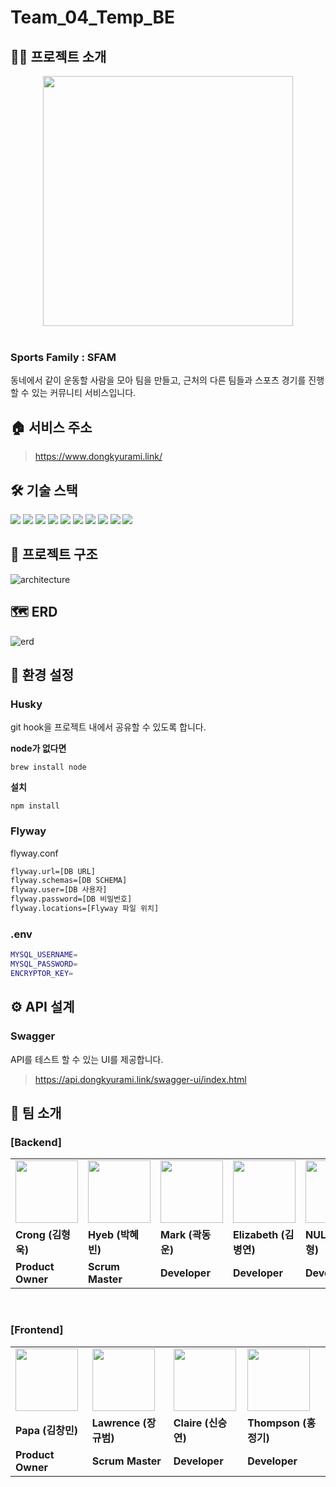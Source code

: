 # Team_04_Temp_BE

## 🤲🏻 프로젝트 소개

<div align="center"><img src="https://user-images.githubusercontent.com/93169519/184494576-9c85b5b1-c24a-4c89-956d-3babffa724b5.png" width="400"></div>
<br>

### Sports Family : SFAM

동네에서 같이 운동할 사람을 모아 팀을 만들고, 근처의 다른 팀들과 스포츠 경기를 진행할 수 있는 커뮤니티 서비스입니다.

## 🏠 서비스 주소

> https://www.dongkyurami.link/

## 🛠 기술 스택

<img src="https://img.shields.io/badge/Java 17-007396.svg?style=flat&logo=Java&logoColor=white"> <img src="https://img.shields.io/badge/Gradle 7.4.2-02303A.svg?style=flat&logo=Gradle&logoColor=white">
<img src="https://img.shields.io/badge/Spring Boot 2.7.0-6DB33F.svg?style=flat&logo=Spring Boot&logoColor=white">
<img src="https://img.shields.io/badge/Spring Security-6DB33F.svg?style=flat&logo=Spring Security&logoColor=white">
<img src="https://img.shields.io/badge/MySQL-4479A1.svg?style=flat&logo=MySQL&logoColor=white">
<img src="https://img.shields.io/badge/JPA-AAAAAA.svg?style=flat&logo=Hibernate&logoColor=white">
<img src="https://img.shields.io/badge/JUnit5-25A162.svg?style=flat&logo=JUnit5&logoColor=white">
<img src="https://img.shields.io/badge/Swagger-85EA2D.svg?style=flat&logo=Swagger&logoColor=white">
<img src="https://img.shields.io/badge/Flyway-CC0200.svg?style=flat&logo=Flyway&logoColor=white">
<img src="https://img.shields.io/badge/AWS-FF9E0F.svg?style=flat&logo=Amazon&logoColor=white">

## 📝 프로젝트 구조

![architecture](https://user-images.githubusercontent.com/93169519/184494566-1fa02ac2-995e-413c-b901-20f0f6d8303e.png)

## 🗺 ERD

![erd](https://user-images.githubusercontent.com/93169519/184494573-f2d54f6d-8e32-498e-aecd-b214ab28907d.png)

## 🌳 환경 설정

### Husky

git hook을 프로젝트 내에서 공유할 수 있도록 합니다.

**node가 없다면**

```
brew install node
```

**설치**

```
npm install
```

### Flyway

flyway.conf

```bash
flyway.url=[DB URL]
flyway.schemas=[DB SCHEMA]
flyway.user=[DB 사용자]
flyway.password=[DB 비밀번호]
flyway.locations=[Flyway 파일 위치]
```

### .env

```bash
MYSQL_USERNAME=
MYSQL_PASSWORD=
ENCRYPTOR_KEY=
```

## ⚙️ API 설계

### Swagger

API를 테스트 할 수 있는 UI를 제공합니다.

> https://api.dongkyurami.link/swagger-ui/index.html

## 👬 팀 소개

### [Backend]

<table>
  <tr>
    <td>
        <a href="https://github.com/HyoungUkJJang">
            <img src="https://avatars.githubusercontent.com/u/50834204?v=4" width="100px" />
        </a>
    </td>
    <td>
        <a href="https://github.com/HYEBPARK">
            <img src="https://avatars.githubusercontent.com/u/35947674?v=4" width="100px" />
        </a>
    </td>
    <td>
        <a href="https://github.com/midasWorld">
            <img src="https://avatars.githubusercontent.com/u/93169519?v=4" width="100px" />
        </a>
    </td>
    <td>
        <a href="https://github.com/whyWhale">
            <img src="https://avatars.githubusercontent.com/u/67587446?v=4" width="100px" />
        </a>
    </td>
    <td>
        <a href="https://github.com/pjh612">
            <img src="https://avatars.githubusercontent.com/u/62292492?v=4" width="100px" />
        </a>
    </td>

  </tr>
  <tr>
    <td><b>Crong (김형욱)</b></td>
    <td><b>Hyeb (박혜빈)</b></td>
    <td><b>Mark (곽동운)</b></td>
    <td><b>Elizabeth (김병연)</b></td>
    <td><b>NULL (박진형)</b></td>
  </tr>
  <tr>
    <td><b>Product Owner</b></td>
    <td><b>Scrum Master</b></td>
    <td><b>Developer</b></td>
    <td><b>Developer</b></td>
    <td><b>Developer</b></td>
  </tr>
</table>
<br/>

### [Frontend]

<table>
  <tr>
    <td>
        <a href="https://github.com/chmini">
            <img src="https://avatars.githubusercontent.com/u/39076382?v=4" width="100px" />
        </a>
    </td>
    <td>
        <a href="https://github.com/kyubumjang">
            <img src="https://avatars.githubusercontent.com/u/33307948?v=4" width="100px" />
        </a>
    </td>
    <td>
        <a href="https://github.com/dustmddus">
            <img src="https://avatars.githubusercontent.com/u/82739503?v=4" width="100px" />
        </a>
    </td>
    <td>
        <a href="https://github.com/qq8721443">
            <img src="https://avatars.githubusercontent.com/u/61747121?v=4" width="100px" />
        </a>
    </td>

  </tr>
  <tr>
    <td><b>Papa (김창민)</b></td>
    <td><b>Lawrence (장규범)</b></td>
    <td><b>Claire (신승연)</b></td>
    <td><b>Thompson (홍정기)</b></td>
  </tr>
  <tr>
    <td><b>Product Owner</b></td>
    <td><b>Scrum Master</b></td>
    <td><b>Developer</b></td>
    <td><b>Developer</b></td>
  </tr>
</table>
<br/>
